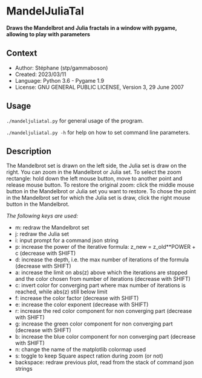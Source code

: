 # MandelJuliaTal

**Draws the Mandelbrot and Julia fractals in a window with pygame, allowing to play with parameters**

## Context 

- Author:   Stéphane (stp/gammaboson)
- Created:  2023/03/11
- Language: Python 3.6 - Pygame 1.9
- License:  GNU GENERAL PUBLIC LICENSE, Version 3, 29 June 2007

## Usage

``./mandeljuliatal.py`` for general usage of the program.

``./mandeljuliatal.py -h`` for help on how to set command line parameters.

## Description

The Mandelbrot set is drawn on the left side, the Julia set is draw on the right.
You can zoom in the Mandelbrot or Julia set.
To select the zoom rectangle: hold down the left mouse button, move to another point and release mouse button.
To restore the original zoom: click the middle mouse button in the Mandelbrot or Julia set you want to restore.
To chose the point in the Mandelbrot set for which the Julia set is draw, click the right mouse button in the Mandelbrot.

*The following keys are used:*

- m: redraw the Mandelbrot set
- j: redraw the Julia set
- i: input prompt for a command json string
- p: increase the power of the iterative formula: z_new = z_old**POWER + c (decrease with SHIFT)
- d: increase the depth, i.e. the max number of iterations of the formula (decrease with SHIFT)
- a: increase the limit on abs(z) above which the iterations are stopped and the color chosen from number of iterations (decrease with SHIFT) 
- c: invert color for converging part where max number of iterations is reached, while abs(z) still below limit
- f: increase the color factor (decrease with SHIFT)
- e: increase the color exponent (decrease with SHIFT)
- r: increase the red   color component for non converging part (decrease with SHIFT)
- g: increase the green color component for non converging part (decrease with SHIFT)
- b: increase the blue  color component for non converging part (decrease with SHIFT)
- n: change the name of the matplotlib colormap used
- s: toggle to keep Square aspect ration during zoom (or not)
- backspace: redraw previous plot, read from the stack of command json strings
